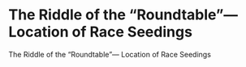 # The Riddle of the “Roundtable”— Location of Race Seedings

The Riddle of the “Roundtable”— Location of Race Seedings